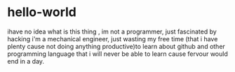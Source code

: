 # hello-world
ihave no idea what is this thing , im not a programmer, just fascinated by hacking
i'm a mechanical engineer, just wasting my free time (that i have plenty cause not doing anything productive)to learn about github and other programming language that i will never be able to learn cause fervour would end in a day.
